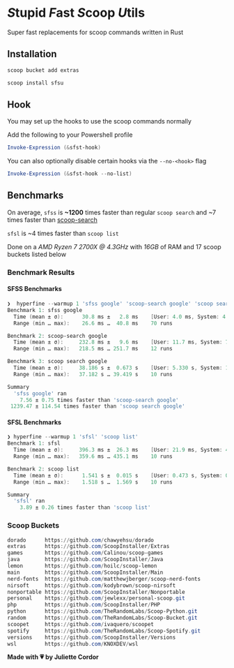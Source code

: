 # *S*tupid *F*ast *S*coop *U*tils

Super fast replacements for scoop commands written in Rust

## Installation

```powershell
scoop bucket add extras

scoop install sfsu
```

## Hook

You may set up the hooks to use the scoop commands normally

Add the following to your Powershell profile

```powershell
Invoke-Expression (&sfst-hook)
```

You can also optionally disable certain hooks via the `--no-<hook>` flag

```powershell
Invoke-Expression (&sfst-hook --no-list)
```

## Benchmarks

On average, `sfss` is **~1200** times faster than regular `scoop search` and ~7 times faster than [scoop-search](https://github.com/shilangyu/scoop-search)

`sfsl` is ~4 times faster than `scoop list`

Done on a _AMD Ryzen 7 2700X @ 4.3GHz_ with _16GB_ of RAM and 17 scoop buckets listed below

### Benchmark Results

#### SFSS Benchmarks

```powershell
❯  hyperfine --warmup 1 'sfss google' 'scoop-search google' 'scoop search google'
Benchmark 1: sfss google
  Time (mean ± σ):      30.8 ms ±   2.8 ms    [User: 4.0 ms, System: 4.2 ms]
  Range (min … max):    26.6 ms …  40.8 ms    70 runs

Benchmark 2: scoop-search google
  Time (mean ± σ):     232.8 ms ±   9.6 ms    [User: 11.7 ms, System: 72.9 ms]
  Range (min … max):   218.5 ms … 251.7 ms    12 runs

Benchmark 3: scoop search google
  Time (mean ± σ):     38.186 s ±  0.673 s    [User: 5.330 s, System: 14.492 s]
  Range (min … max):   37.182 s … 39.419 s    10 runs

Summary
  'sfss google' ran
    7.56 ± 0.75 times faster than 'scoop-search google'
 1239.47 ± 114.54 times faster than 'scoop search google'
```

#### SFSL Benchmarks

```powershell
❯ hyperfine --warmup 1 'sfsl' 'scoop list'
Benchmark 1: sfsl
  Time (mean ± σ):     396.3 ms ±  26.3 ms    [User: 21.9 ms, System: 45.3 ms]
  Range (min … max):   359.6 ms … 435.1 ms    10 runs

Benchmark 2: scoop list
  Time (mean ± σ):      1.541 s ±  0.015 s    [User: 0.473 s, System: 0.253 s]
  Range (min … max):    1.518 s …  1.569 s    10 runs

Summary
  'sfsl' ran
    3.89 ± 0.26 times faster than 'scoop list'
```

### Scoop Buckets

```powershell
dorado      https://github.com/chawyehsu/dorado
extras      https://github.com/ScoopInstaller/Extras
games       https://github.com/Calinou/scoop-games
java        https://github.com/ScoopInstaller/Java
lemon       https://github.com/hoilc/scoop-lemon
main        https://github.com/ScoopInstaller/Main
nerd-fonts  https://github.com/matthewjberger/scoop-nerd-fonts
nirsoft     https://github.com/kodybrown/scoop-nirsoft
nonportable https://github.com/ScoopInstaller/Nonportable
personal    https://github.com/jewlexx/personal-scoop.git
php         https://github.com/ScoopInstaller/PHP
python      https://github.com/TheRandomLabs/Scoop-Python.git
random      https://github.com/TheRandomLabs/Scoop-Bucket.git
scoopet     https://github.com/ivaquero/scoopet
spotify     https://github.com/TheRandomLabs/Scoop-Spotify.git
versions    https://github.com/ScoopInstaller/Versions
wsl         https://github.com/KNOXDEV/wsl
```

**Made with 💗 by Juliette Cordor**

